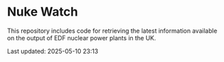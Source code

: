 # Nuke Watch

This repository includes code for retrieving the latest information available on the output of EDF nuclear power plants in the UK.

Last updated: 2025-05-10 23:13